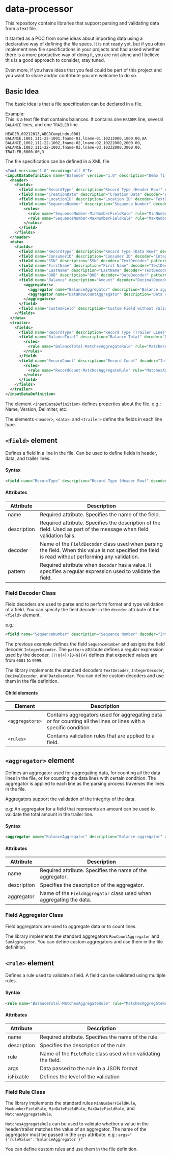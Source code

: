 # data-processor

This repository contains libraries that support parsing and validating data from a text file. 

It started as a POC from some ideas about importing data using a declarative way of defining the file specs. 
It is not ready yet, but if you often implement new file specifications in your projects and had asked whether there is a more productive way of doing it, you are not alone and I believe this is a good approach to consider, stay tuned. 

Even more, if you have ideas that you feel could be part of this project and you want to share and/or contribute you are welcome to do so.

## Basic Idea
The basic idea is that a file specification can be declared in a file.

Example:\
This is a text file that contains balances.
It contains one `HEADER` line, several `BALANCE` lines, and one `TRAILER` line.

```
HEADER,09212013,ABCDCompLndn,0001
BALANCE,1001,111-22-1001,fname-01,lname-01,10212000,1000.00,AA
BALANCE,1002,111-22-1002,fname-02,lname-02,10222000,2000.00,
BALANCE,1003,111-22-1003,fname-03,lname-03,10232000,3000.00,
TRAILER,6000.00,3
```

The file specification can be defined in a XML file

```xml
<?xml version="1.0" encoding="utf-8"?>
<inputDataDefinition name="Balance" version="1.0" description="Demo file" delimiter="," hasFieldsEnclosedInQuotes="false" frameworkVersion="1.0" createRowJsonEnabled="true">
  <header>
    <fields>
      <field name="RecordType" description="Record Type (Header Row)" decoder="TextDecoder" pattern="HEADER" />
      <field name="CreationDate" description="Creation Date" decoder="DateDecoder" pattern="MMddyyyy" />
      <field name="LocationID" description="Location ID" decoder="TextDecoder" pattern="[a-zA-Z]{12}" />
      <field name="SequenceNumber" description="Sequence Number" decoder="IntegerDecoder" pattern="(?!0{4})[0-9]{4}">
        <rules>
          <rule name="SequenceNumber-MinNumberFieldRule" rule="MinNumberFieldRule" description="Sequence number should equal or greater than 1" args="{'ruleValue':'1'}" failValidationResult="Warning" />
          <rule name="SequenceNumber-MaxNumberFieldRule" rule="MaxNumberFieldRule" description="Sequence number should be equal or less than 100" args="{'ruleValue':'100'}" />
        </rules>
      </field>
    </fields>
  </header>
  <data>
    <fields>
      <field name="RecordType" description="Record Type (Data Row)" decoder="TextDecoder" pattern="BALANCE" />
      <field name="ConsumerID" description="Consumer ID" decoder="IntegerDecoder" pattern="[0-9]{1,10}" />
      <field name="SSN" description="SSN" decoder="TextDecoder" pattern="\d{3}-\d{2}-\d{4}" />
      <field name="FirstName" description="First Name" decoder="TextDecoder" pattern="[a-zA-Z0-9\s-']{2,35}" />
      <field name="LastName" description="LastName" decoder="TextDecoder" pattern="[a-zA-Z0-9\s-']{2,35}" />
      <field name="DOB" description="DOB" decoder="DateDecoder" pattern="MMddyyyy" failValidationResult="Warning" />
      <field name="Balance" description="Amount" decoder="DecimalDecoder" pattern="-{0,1}[0-9]{1,10}\.[0-9]{2}">
        <aggregators>
          <aggregator name="BalanceAggregator" description="Balance aggregator" aggregator="SumAggregator" />
          <aggregator name="DataRowCountAggregator" description="Data row counter" aggregator="RowCountAggregator" />
        </aggregators>
      </field>
      <field name="CustomField" description="Custom Field without validation" />
    </fields>
  </data>
  <trailer>
    <fields>
      <field name="RecordType" description="Record Type (Trailer Line)" decoder="TextDecoder" pattern="TRAILER" />
      <field name="BalanceTotal" description="Balance Total" decoder="DecimalDecoder" pattern="-{0,1}[0-9]{1,10}\.[0-9]{2}">
        <rules>
          <rule name="BalanceTotal-MatchesAggregateRule" rule="MatchesAggregateRule" description="Balance Total is incorrect" args="{'ruleValue':'BalanceAggregator'}" failValidationResult="Warning" />
        </rules>
      </field>
      <field name="RecordCount" description="Record Count" decoder="IntegerDecoder" pattern="\d{1,5}">
        <rules>
          <rule name="RecordCount-MatchesAggregateRule" rule="MatchesAggregateRule" description="Record Count should match the number data row" args="{'ruleValue':'DataRowCountAggregator'}" />
        </rules>
      </field>
    </fields>
  </trailer>
</inputDataDefinition>
```

The element `<inputDataDefinition>` defines properties about the file. e.g.: Name, Version, Delimiter, etc.

The elements `<header>`, `<data>`, and `<trailer>` define the fields in each line type.


## `<field>` element
Defines a field in a line in the file. Can be used to define fields in header, data, and trailer lines.
  
#### Syntax
```xml
<field name="RecordType" description="Record Type (Header Row)" decoder="TextDecoder" pattern="HEADER" />
```

#### Attributes
**Attribute** | **Description**
--- | ---
name | Required attribute. Specifies the name of the field.
description | Required attribute. Specifies the description of the field. Used as part of the message when field validation fails.
decoder | Name of the `FieldDecoder` class used when parsing the field. When this value is not specified the field is read without performing any validation.
pattern | Required attribute when `decoder` has a value. It specifies a regular expression used to validate the field.

### Field Decoder Class

Field decoders are used to parse and to perform format and type validation of a field. 
You can specify the field decoder in the `decoder` attribute of the `<field>` element.

e.g.:
```xml
<field name="SequenceNumber" description="Sequence Number" decoder="IntegerDecoder" pattern="(?!0{4})[0-9]{4}">
```
The previous example defines the field `SequenceNumber` and assigns the field decoder `IntegerDecoder`. The `pattern` attribute defines a regular expression used by the decoder, `(?!0{4})[0-9]{4}` 
defines that expected values are from `0001` to `9999`.

The library implements the standard decoders `TextDecoder`, `IntegerDecoder`, `DecimalDecoder`, and `DateDecoder`. You can define custom decoders and use them in the file definition.

#### Child elements
**Element** | **Description**
--- | ---
`<aggregators>` | Contains aggregators used for aggregating data or for counting all the lines or lines with a specific condition.
`<rules>` | Contains validation rules that are applied to a field.

## `<aggregator>` element
Defines an aggregator used for aggregating data, for counting all the data lines in the file, or for counting the data lines with certain condition. The aggregator is applied to each line as the parsing process traverses the lines in the file.

Aggregators support the validation of the integrity of the data. 

e.g: An aggregator for a field that represents an amount can be used to validate the total amount in the trailer line.

#### Syntax
```xml
<aggregator name="BalanceAggregator" description="Balance aggregator" aggregator="SumAggregator" />
```

#### Attributes
**Attribute** | **Description**
--- | ---
name | Required attribute. Specifies the name of the aggregator.
description | Specifies the description of the aggregator.
aggregator | Name of the `FieldAggregator` class used when aggregating the data.

### Field Aggregator Class
Field aggregators are used to aggregate data or to count lines. 

The library implements the standard aggregators `RowCountAggregator` and `SumAggregator`. You can define custom aggregators and use them in the file definition.

## `<rule>` element
Defines a rule used to validate a field. A field can be validated using multiple rules.

#### Syntax
```xml
<rule name="BalanceTotal-MatchesAggregateRule" rule="MatchesAggregateRule" description="Balance Total is incorrect" args="{'ruleValue':'BalanceAggregator'}" isFixable="true"/>
```

#### Attributes
**Attribute** | **Description**
--- | ---
name | Required attribute. Specifies the name of the rule.
description | Specifies the description of the rule.
rule | Name of the `FieldRule` class used when validating the field.
args | Data passed to the rule in a JSON format
isFixable | Defines the level of the validation

### Field Rule Class
The library implements the standard rules `MinNumberFieldRule`, `MaxNumberFieldRule`, `MinDateFieldRule`, `MaxDateFieldRule`, and `MatchesAggregateRule`.

`MatchesAggregateRule` can be used to validate whether a value in the header/trailer matches the value of an aggregator. The name of the aggregator must be passed in the `args` attribute.
e.g.: `args="{'ruleValue':'BalanceAggregator'}"`

You can define custom rules and use them in the file definition.
